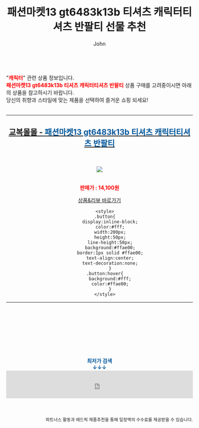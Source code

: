 ﻿---
layout: post
title:  "패션마켓13 gt6483k13b 티셔츠 캐릭터티셔츠 반팔티 선물 추천"
author: John
categories: [ 캐릭터 ]
tags: [ 캐릭터, 캐릭터 일러스트, 캐릭터 만들기, 캐릭터 시트, 캐릭터 디자인, 캐릭터 그리기, 캐릭터 영어로, 캐릭터 테스트, 캐릭터 배경화면, 캐릭터 그림 ]
image: https://newtalk.nyc3.digitaloceanspaces.com/img/202103/t6483k13-270.gif 
description: "패션마켓13 gt6483k13b 티셔츠 캐릭터티셔츠 반팔티 선물 추천 관련 상품으로 가장 고객 선호도가 높은 제품입니다."
toc: true
toc_sticky: true
---

<br>
"<b><font color='#ff0000'>캐릭터</font></b>" 관련 상품 정보입니다.
<br>
<b><font color='#ff0000'>패션마켓13 gt6483k13b 티셔츠 캐릭터티셔츠 반팔티</font></b> 상품 구매를 고려중이시면 아래의 상품을 참고하시기 바랍니다.
<br>
당신의 취향과 스타일에 맞는 제품을 선택하여 즐거운 쇼핑 되세요!
<br><br>
<hr>
<p>
    
<center><h2><a href="https://nico.kr/qc9DVn" target="_blank"><b>교복몰몰 - <font color='#01579B'>패션마켓13 gt6483k13b 티셔츠 캐릭터티셔츠 반팔티</font></b></a></h2><br>

<a href="https://nico.kr/qc9DVn" target="_blank"><img src="https://newtalk.nyc3.digitaloceanspaces.com/img/202103/t6483k13-270.gif"></a><br><br>

<b><font color='#ff0000'>판매가 : 14,100원 </font></b><br>

<a href="https://nico.kr/qc9DVn" target="_blank" class="button">상품&리뷰 바로가기</a><p>

        <style>
        .button{
            display:inline-block;
            color:#fff;
            width:200px;
            height:50px;
            line-height:50px;
            background:#ffae00;
            border:1px solid #ffae00;
            text-align:center;
            text-decoration:none;
            }
        .button:hover{
            background:#fff;
            color:#ffae00;
            }
        </style>

<hr>

<br><br><br><br><br><br><br>
<center><b><font color='#01579B' size='medium'>최저가 검색<br>
↓↓↓</font></b></center>
<center><iframe src="https://coupa.ng/b1Tbjx" width="100%" height="75" frameborder="0" scrolling="no" referrerpolicy="unsafe-url"></iframe></center>
<br><br>
<p>
<small>
    <div align="right">파트너스 활동과 애드픽 제품추천을 통해 일정액의 수수료를 제공받을 수 있습니다.</div>
</small>
</p>
